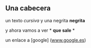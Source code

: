 ## Una cabecera

un texto *cursiva* y una negrita **negrita**

y ahora vamos a ver * **que sale** * 

un enlace a [google] (www.google.es)